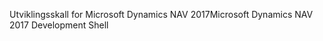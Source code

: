 <span data-ttu-id="e364a-101">Utviklingsskall for Microsoft Dynamics NAV 2017</span><span class="sxs-lookup"><span data-stu-id="e364a-101">Microsoft Dynamics NAV 2017 Development Shell</span></span>